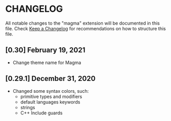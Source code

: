 # CHANGELOG

All notable changes to the "magma" extension will be documented in this file.
Check [Keep a Changelog](http://keepachangelog.com/) for recommendations on how
to structure this file.

## [0.30] February 19, 2021

- Change theme name for Magma 

## [0.29.1] December 31, 2020

- Changed some syntax colors, such:
    * primitive types and modifiers
    * default languages keywords
    * strings
    * C++ Include guards

